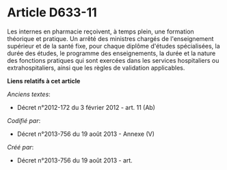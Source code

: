 # Article D633-11

Les internes en pharmacie reçoivent, à temps plein, une formation théorique et pratique. Un arrêté des ministres chargés de
l'enseignement supérieur et de la santé fixe, pour chaque diplôme d'études spécialisées, la durée des études, le programme
des enseignements, la durée et la nature des fonctions pratiques qui sont exercées dans les services hospitaliers ou
extrahospitaliers, ainsi que les règles de validation applicables.

**Liens relatifs à cet article**

_Anciens textes_:

  - Décret n°2012-172 du 3 février 2012 - art. 11 (Ab)

_Codifié par_:

  - Décret n°2013-756 du 19 août 2013 -  Annexe (V)

_Créé par_:

  - Décret n°2013-756 du 19 août 2013 - art.
